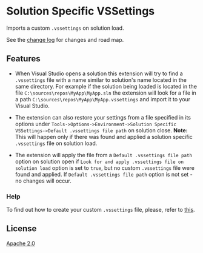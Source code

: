 # Solution Specific VSSettings

Imports a custom `.vssettings` on solution load.

See the [change log](CHANGELOG.md) for changes and road map.

## Features
* When Visual Studio opens a solution this extension will try to find a 
`.vssettings` file with a name similar to solution's name located in the same 
directory. For example if the solution being loaded is located in the file 
`C:\sources\repos\MyApp\MyApp.sln` the extension will look for a file in a path 
`C:\sources\repos\MyApp\MyApp.vssettings` and import it to your Visual Studio.

* The extension can also restore your settings from a file specified in its 
options under 
`Tools->Options->Environment->Solution Specific VSSettings->Default .vssettings file path` 
on solution close. **Note:** This will happen only if there was found and applied a solution 
specific `.vssettings` file on solution load.

* The extension will apply the file from a `Default .vssettings file path` option 
on solution open if `Look for and apply .vssettings file on solution load` 
option is set to `true`, but no custom `.vssettings` file were found and applied. 
If `Default .vssettings file path` option is not set - no changes will occur.

### Help
To find out how to create your custom `.vssettings` file, please, refer to 
[this](https://learn.microsoft.com/en-us/visualstudio/ide/reference/import-and-export-settings-command?view=vs-2022).

## License
[Apache 2.0](LICENSE)